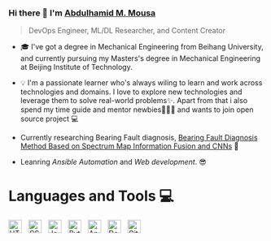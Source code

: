 ### Hi there 👋 I'm [Abdulhamid M. Mousa](https://www.linkedin.com/in/abdulhamid-m-mousa-833a49204/)
> DevOps Engineer, ML/DL Researcher, and Content Creator

- 🎓 I've got a degree in Mechanical Engineering from Beihang University, and currently pursuing my Masters's degree in Mechanical Engineering at Beijing Institute of Technology.

- 💡 I'm a passionate learner who's always wiling to learn and work across technologies and domains. I love to explore new technologies and leverage them to solve real-world problems✨. Apart from that i also spend my time guide and mentor newbies👨🏽‍💻 and wants to join open source project 💻
-  Currently researching Bearing Fault diagnosis, [Bearing Fault Diagnosis Method Based on Spectrum Map Information Fusion and CNNs](https://github.com/Abdulhamid97Mousa/Bearing-Fault-Diagnosis-Method-Based-on-Spectrum-Map-Information-Fusion-and-CNNs) 📝
-  Leanring *Ansible Automation* and *Web development*. 😎


# Languages and Tools 💻  
<img align="left" alt="HTML5" width="26px" src="https://cdn.jsdelivr.net/gh/devicons/devicon/icons/html5/html5-original.svg" style="padding-right:10px;" />
<img align="left" alt="CSS3" width="26px" src="https://cdn.jsdelivr.net/gh/devicons/devicon/icons/css3/css3-original.svg" style="padding-right:10px;" />
<img align="left" alt="JavaScript" width="26px" src="https://cdn.jsdelivr.net/gh/devicons/devicon/icons/javascript/javascript-original.svg" style="padding-right:10px;" />
<img align="left" alt="Python" width="26px" src="https://upload.wikimedia.org/wikipedia/commons/thumb/c/c3/Python-logo-notext.svg/1200px-Python-logo-notext.svg.png" style="padding-right:10px;" />
<img align="left" alt="Ansible" width="26px" src="https://github.com/Abdulhamid97Mousa/Abdulhamid97Mousa/blob/main/imgs/2022-11-18_9-04-47.png?raw=true" style="padding-right:10px;" />
<img align="left" alt="Docker" width="26px" src="https://developers.redhat.com/sites/default/files/styles/article_feature/public/blog/2014/05/homepage-docker-logo.png?itok=zx0e-vcP" style="padding-right:10px;" />
<img align="left" alt="Git" width="26px" src="https://cdn.jsdelivr.net/gh/devicons/devicon/icons/git/git-original.svg" style="padding-right:10px;" />
<br>
